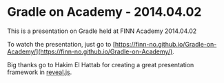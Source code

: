 # Gradle on Academy - 2014.04.02

This is a presentation on Gradle held at FINN Academy 2014.04.02

To watch the presentation, just go to [https://finn-no.github.io/Gradle-on-Academy/](https://finn-no.github.io/Gradle-on-Academy/).

Big thanks go to Hakim El Hattab for creating a great presentation framework in [reveal.js](https://github.com/hakimel/reveal.js).
